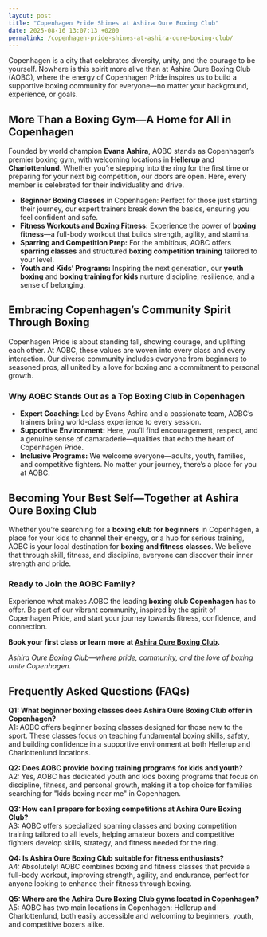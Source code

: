 ```yaml
---
layout: post
title: "Copenhagen Pride Shines at Ashira Oure Boxing Club"
date: 2025-08-16 13:07:13 +0200
permalink: /copenhagen-pride-shines-at-ashira-oure-boxing-club/
---
```

Copenhagen is a city that celebrates diversity, unity, and the courage to be yourself. Nowhere is this spirit more alive than at Ashira Oure Boxing Club (AOBC), where the energy of Copenhagen Pride inspires us to build a supportive boxing community for everyone—no matter your background, experience, or goals.

## More Than a Boxing Gym—A Home for All in Copenhagen

Founded by world champion **Evans Ashira**, AOBC stands as Copenhagen’s premier boxing gym, with welcoming locations in **Hellerup** and **Charlottenlund**. Whether you’re stepping into the ring for the first time or preparing for your next big competition, our doors are open. Here, every member is celebrated for their individuality and drive.

- **Beginner Boxing Classes** in Copenhagen: Perfect for those just starting their journey, our expert trainers break down the basics, ensuring you feel confident and safe.
- **Fitness Workouts and Boxing Fitness:** Experience the power of **boxing fitness**—a full-body workout that builds strength, agility, and stamina.
- **Sparring and Competition Prep:** For the ambitious, AOBC offers **sparring classes** and structured **boxing competition training** tailored to your level.
- **Youth and Kids’ Programs:** Inspiring the next generation, our **youth boxing** and **boxing training for kids** nurture discipline, resilience, and a sense of belonging.

## Embracing Copenhagen’s Community Spirit Through Boxing

Copenhagen Pride is about standing tall, showing courage, and uplifting each other. At AOBC, these values are woven into every class and every interaction. Our diverse community includes everyone from beginners to seasoned pros, all united by a love for boxing and a commitment to personal growth.

### Why AOBC Stands Out as a Top Boxing Club in Copenhagen

- **Expert Coaching:** Led by Evans Ashira and a passionate team, AOBC’s trainers bring world-class experience to every session.
- **Supportive Environment:** Here, you’ll find encouragement, respect, and a genuine sense of camaraderie—qualities that echo the heart of Copenhagen Pride.
- **Inclusive Programs:** We welcome everyone—adults, youth, families, and competitive fighters. No matter your journey, there’s a place for you at AOBC.

## Becoming Your Best Self—Together at Ashira Oure Boxing Club

Whether you’re searching for a **boxing club for beginners** in Copenhagen, a place for your kids to channel their energy, or a hub for serious training, AOBC is your local destination for **boxing and fitness classes**. We believe that through skill, fitness, and discipline, everyone can discover their inner strength and pride.

### Ready to Join the AOBC Family?

Experience what makes AOBC the leading **boxing club Copenhagen** has to offer. Be part of our vibrant community, inspired by the spirit of Copenhagen Pride, and start your journey towards fitness, confidence, and connection.

**Book your first class or learn more at [Ashira Oure Boxing Club](https://www.ashiraoure.com/).**

*Ashira Oure Boxing Club—where pride, community, and the love of boxing unite Copenhagen.*

## Frequently Asked Questions (FAQs)

**Q1: What beginner boxing classes does Ashira Oure Boxing Club offer in Copenhagen?**  
A1: AOBC offers beginner boxing classes designed for those new to the sport. These classes focus on teaching fundamental boxing skills, safety, and building confidence in a supportive environment at both Hellerup and Charlottenlund locations.

**Q2: Does AOBC provide boxing training programs for kids and youth?**  
A2: Yes, AOBC has dedicated youth and kids boxing programs that focus on discipline, fitness, and personal growth, making it a top choice for families searching for "kids boxing near me" in Copenhagen.

**Q3: How can I prepare for boxing competitions at Ashira Oure Boxing Club?**  
A3: AOBC offers specialized sparring classes and boxing competition training tailored to all levels, helping amateur boxers and competitive fighters develop skills, strategy, and fitness needed for the ring.

**Q4: Is Ashira Oure Boxing Club suitable for fitness enthusiasts?**  
A4: Absolutely! AOBC combines boxing and fitness classes that provide a full-body workout, improving strength, agility, and endurance, perfect for anyone looking to enhance their fitness through boxing.

**Q5: Where are the Ashira Oure Boxing Club gyms located in Copenhagen?**  
A5: AOBC has two main locations in Copenhagen: Hellerup and Charlottenlund, both easily accessible and welcoming to beginners, youth, and competitive boxers alike.

<script type="application/ld+json">
{
  "@context": "https://schema.org",
  "@type": "BlogPosting",
  "headline": "Copenhagen Pride Shines at Ashira Oure Boxing Club",
  "description": "Discover how Ashira Oure Boxing Club (AOBC), led by former world champion Evans Ashira, fosters a supportive boxing community in Copenhagen with beginner classes, youth programs, sparring, and fitness training.",
  "author": {
    "@type": "Person",
    "name": "Evans Ashira"
  },
  "datePublished": "2024-06-01",
  "mainEntityOfPage": {
    "@type": "WebPage",
    "@id": "https://www.ashiraoure.com/blog/copenhagen-pride-shines-at-ashira-oure-boxing-club"
  },
  "publisher": {
    "@type": "Person",
    "name": "Evans Ashira"
  },
  "url": "https://www.ashiraoure.com/blog/copenhagen-pride-shines-at-ashira-oure-boxing-club",
  "keywords": "ashira oure boxing club, ashira oure, aobc, evans ashira, ashira boxing, boxing club copenhagen, boxing gym copenhagen, boxing copenhagen, hellerup boxing gym, copenhagen boxing club, bokseklub københavn, beginner boxing classes, boxing club for beginners, boxing academy, youth boxing, kids boxing near me, boxing classes, sparring classes, boxing competition training, boxing training for kids, amateur boxing club, ashira wellness, yuna ashira, lucas ashira, mino ashira, oure fitness, oure nature, boxing fitness, fitness boxing, gym with boxing, boxing and fitness classes, boxing community, how to train for boxing, boxing drills, boxing sparring rules, boxing workout plan, boxing training schedule, boxing safety tips, first boxing class, evans fitness club, richard olsen boksning, asura boxing club, warrior fight club boxing academy, odyssey boxing club, kickboxing and boxing gym"
}
</script>

<script type="application/ld+json">
{
  "@context": "https://schema.org",
  "@type": "FAQPage",
  "mainEntity": [
    {
      "@type": "Question",
      "name": "What beginner boxing classes does Ashira Oure Boxing Club offer in Copenhagen?",
      "acceptedAnswer": {
        "@type": "Answer",
        "text": "AOBC offers beginner boxing classes designed for those new to the sport. These classes focus on teaching fundamental boxing skills, safety, and building confidence in a supportive environment at both Hellerup and Charlottenlund locations."
      }
    },
    {
      "@type": "Question",
      "name": "Does AOBC provide boxing training programs for kids and youth?",
      "acceptedAnswer": {
        "@type": "Answer",
        "text": "Yes, AOBC has dedicated youth and kids boxing programs that focus on discipline, fitness, and personal growth, making it a top choice for families searching for \"kids boxing near me\" in Copenhagen."
      }
    },
    {
      "@type": "Question",
      "name": "How can I prepare for boxing competitions at Ashira Oure Boxing Club?",
      "acceptedAnswer": {
        "@type": "Answer",
        "text": "AOBC offers specialized sparring classes and boxing competition training tailored to all levels, helping amateur boxers and competitive fighters develop skills, strategy, and fitness needed for the ring."
      }
    },
    {
      "@type": "Question",
      "name": "Is Ashira Oure Boxing Club suitable for fitness enthusiasts?",
      "acceptedAnswer": {
        "@type": "Answer",
        "text": "Absolutely! AOBC combines boxing and fitness classes that provide a full-body workout, improving strength, agility, and endurance, perfect for anyone looking to enhance their fitness through boxing."
      }
    },
    {
      "@type": "Question",
      "name": "Where are the Ashira Oure Boxing Club gyms located in Copenhagen?",
      "acceptedAnswer": {
        "@type": "Answer",
        "text": "AOBC has two main locations in Copenhagen: Hellerup and Charlottenlund, both easily accessible and welcoming to beginners, youth, and competitive boxers alike."
      }
    }
  ]
}
</script>
